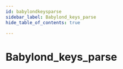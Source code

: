```yaml
---
id: babylondkeysparse
sidebar_label: Babylond_keys_parse
hide_table_of_contents: true

---
```


# Babylond_keys_parse